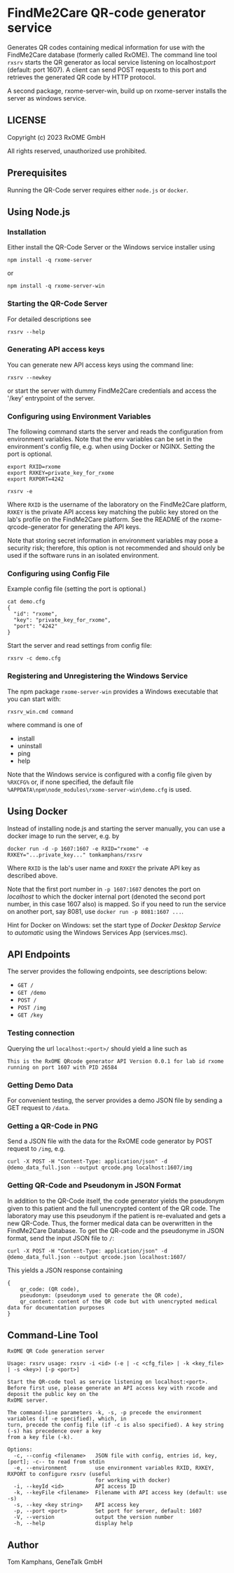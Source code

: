 # FindMe2Care QR-code generator service
Generates QR codes containing medical information for use with the FindMe2Care database
(formerly called RxOME). The command line tool `rxsrv` starts the QR generator as local service listening on localhost:*port* (default: port 1607).
A client can send POST requests to this port and retrieves the generated QR code by HTTP protocol.

A second package, rxome-server-win, build up on rxome-server installs the server as windows service.


## LICENSE

Copyright (c) 2023 RxOME GmbH

All rights reserved, unauthorized use prohibited.

## Prerequisites
Running the QR-Code server requires either `node.js` or `docker`.

## Using Node.js 

### Installation
Either install the QR-Code Server or the Windows service installer using

```
npm install -q rxome-server 
```

or

```
npm install -q rxome-server-win
```


### Starting the QR-Code Server

For detailed descriptions see 
```
rxsrv --help
```

### Generating API access keys
You can generate new API access keys using the command line:
```
rxsrv --newkey
```

or start the server with dummy FindMe2Care credentials and access the '/key' entrypoint of the server.

### Configuring using Environment Variables

The following command starts the server and reads the configuration from environment variables. 
Note that the env variables can be set in the 
environment's config file, e.g. when using Docker or NGINX. Setting the port is optional.

```
export RXID=rxome
export RXKEY=private_key_for_rxome
export RXPORT=4242

rxsrv -e
```

Where `RXID` is the username of the laboratory on the FindMe2Care platform, `RXKEY` is the 
private API access key matching the public key stored on the lab's profile on the 
FindMe2Care platform. See the README of the rxome-qrcode-generator for generating the
API keys.

Note that storing secret information in environment variables may pose a security risk; therefore, this option is not recommended and should only be used if the software runs in an isolated environment.

### Configuring using Config File

Example config file (setting the port is optional.)

```
cat demo.cfg
{
  "id": "rxome",
  "key": "private_key_for_rxome",
  "port": "4242"
}
```

Start the server and read settings from config file:

```
rxsrv -c demo.cfg
```


### Registering and Unregistering the Windows Service
The npm package `rxome-server-win` provides a Windows executable that you can start with:

```
rxsrv_win.cmd command
```

where command is one of

- install
- uninstall
- ping
- help 

Note that the Windows service is configured with a config file given by `%RXCFG%` or, if none specified, 
the default file `%APPDATA\npm\node_modules\rxome-server-win\demo.cfg` is used.

## Using Docker
Instead of installing node.js and starting the server manually, you can use a docker image to run the server, e.g. by

```
docker run -d -p 1607:1607 -e RXID="rxome" -e RXKEY="...private_key..." tomkamphans/rxsrv 
```

Where `RXID` is the lab's user name and `RXKEY` the private API key as described above.

Note that the first port number in `-p 1607:1607` denotes the port on *localhost* to which the docker internal port (denoted the second port number, in this case 1607 also) is mapped. So if you need to run the service on another port, say 8081, use 
`docker run -p 8081:1607 ...`.

Hint for Docker on Windows: set the start type of *Docker Desktop Service* to *automatic* using the Windows Services App (services.msc).


## API Endpoints

The server provides the following endpoints, see descriptions below:

* `GET /`
* `GET /demo`
* `POST /`
* `POST /img`
* `GET /key`

### Testing connection

Querying the url `localhost:<port>/` should yield a line such as 

```This is the RxOME QRcode generator API Version 0.0.1 for lab id rxome running on port 1607 with PID 26584```

### Getting Demo Data
For convenient testing, the server provides a demo JSON file by sending a GET request to `/data`.

### Getting a QR-Code in PNG
Send a JSON file with the data for the RxOME code generator by POST request to `/img`, e.g.

```
curl -X POST -H "Content-Type: application/json" -d @demo_data_full.json --output qrcode.png localhost:1607/img
```

### Getting QR-Code and Pseudonym in JSON Format
In addition to the QR-Code itself, the code generator yields the pseudonym given to this patient
and the full unencrypted content of the QR code. The laboratory may
use this pseudonym if the patient is re-evaluated and gets a new QR-Code. Thus, the former medical data can be
overwritten in the FindMe2Care Database. To get the QR-code and the pseudonyme in JSON format, send the input JSON file to `/`:

```
curl -X POST -H "Content-Type: application/json" -d @demo_data_full.json --output qrcode.json localhost:1607/
```

This yields a JSON response containing 

```
{
    qr_code: (QR code),
    pseudonym: (pseudonym used to generate the QR code),
    qr_content: content of the QR code but with unencrypted medical data for documentation purposes
}
```

## Command-Line Tool

```
RxOME QR Code generation server

Usage: rxsrv usage: rxsrv -i <id> (-e | -c <cfg_file> | -k <key_file> | -s <key>) [-p <port>]

Start the QR-code tool as service listening on localhost:<port>.
Before first use, please generate an API access key with rxcode and deposit the public key on the
RxOME server.

The command-line parameters -k, -s, -p precede the environment variables (if -e specified), which, in
turn, precede the config file (if -c is also specified). A key string (-s) has precedence over a key
from a key file (-k).

Options:
  -c, --config <filename>   JSON file with config, entries id, key, [port]; -c-- to read from stdin
  -e, --environment         use environment variables RXID, RXKEY, RXPORT to configure rxsrv (useful
                            for working with docker)
  -i, --keyId <id>          API access ID
  -k, --keyFile <filename>  Filename with API access key (default: use -s)
  -s, --key <key string>    API access key
  -p, --port <port>         Set port for server, default: 1607
  -V, --version             output the version number
  -h, --help                display help
```


## Author
Tom Kamphans, GeneTalk GmbH
